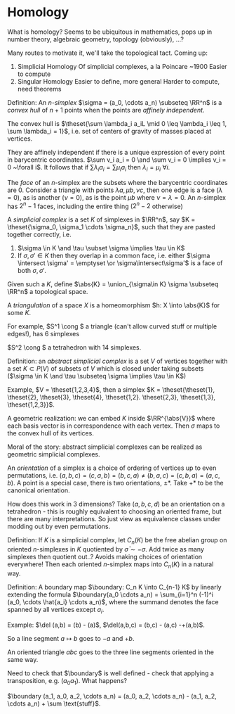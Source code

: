 # Homology

What is homology? Seems to be ubiquitous in mathematics, pops up in number theory, algebraic geometry, topology (obviously), ...?

Many routes to motivate it, we'll take the topological tact. Coming up:

1. Simplicial Homology
   Of simplicial complexes, a la Poincare ~1900
   Easier to compute
2. Singular Homology
   Easier to define, more general
   Harder to compute, need theorems



Definition: An *n-simplex* $\sigma = (a_0, \cdots a_n) \subseteq \RR^n$ is a *convex hull* of $n+1$ points when the points are *affinely independent*.

The convex hull is $\theset{\sum \lambda_i a_iL \mid 0 \leq \lambda_i \leq 1, \sum \lambda_i = 1}$, i.e. set of centers of gravity of masses placed at vertices.

They are affinely independent if there is a unique expression of every point in barycentric coordinates. $\sum v_i a_i = 0 \and \sum v_i = 0 \implies v_i = 0 ~\forall i$. It follows that if $\sum \lambda_i a_i = \sum \mu_i a_i$ then $\lambda_i = \mu_i ~\forall i$.

The *face* of an $n$-simplex are the subsets where the barycentric coordinates are 0. Consider a triangle with points $\lambda a, \mu b, \nu c$, then one edge is a face ($\lambda=0$), as is another $(\nu = 0$), as is the point $\mu b$ where $\nu  = \lambda = 0$. An $n$-simplex has $2^n - 1$ faces, including the entire thing ($2^n - 2$ otherwise)

A *simplicial complex* is a set $K$ of simplexes in $\RR^n$, say $K = \theset{\sigma_0, \sigma_1 \cdots \sigma_n}$, such that they are pasted together correctly, i.e.

1. $\sigma \in K \and \tau \subset \sigma \implies \tau \in K$
2. If $\sigma, \sigma' \in K$ then they overlap in a common face, i.e. either $\sigma \intersect \sigma' = \emptyset \or \sigma\intersect\sigma'$ is a face of both $\sigma,\sigma'$.

Given such a $K$, define $\abs{K} = \union_{\sigma\in K} \sigma \subseteq \RR^n$ a topological space.

A *triangulation* of a space $X$ is a homeomorphism $h: X \into \abs{K}$ for some $K$.

For example, $S^1 \cong $ a triangle (can't allow curved stuff or multiple edges!), has 6 simplexes

$S^2 \cong $ a tetrahedron with 14 simplexes.

Definition: an *abstract simplicial complex* is a set $V$ of vertices together with a set $K \subset P(V)$ of subsets of $V$ which is closed under taking subsets ($\sigma \in K \and \tau \subseteq \sigma \implies \tau \in K$)

Example, $V = \theset{1,2,3,4}$, then a simplex $K = \theset{\theset{1}, \theset{2}, \theset{3}, \theset{4}, \theset{1,2}. \theset{2,3}, \theset{1,3}, \theset{1,2,3}}$.

A geometric realization: we can embed $K$ inside $\RR^{\abs{V}}$ where each basis vector is in correspondence with each vertex. Then $\sigma$ maps to the convex hull of its vertices.

Moral of the story: abstract simplicial complexes can be realized as geometric simplicial complexes.

An *orientation* of a simplex is a choice of ordering of vertices up to even permutations, i.e. $(a,b,c) = (c,a,b) = (b,c,a) \neq (b,a,c) = (c,b,a) = (a,c,b)$. A point is a special case, there is two orientations, $\pm *$. Take $+*$ to be the canonical orientation. 

How does this work in 3 dimensions? Take $(a,b,c,d)$ be an orientation on a tetrahedron - this is roughly equivalent to choosing an oriented frame, but there are many interpretations. So just view as equivalence classes under modding out by even permutations.

Definition: If $K$ is a simplicial complex, let $C_n(K)$ be the free abelian group on oriented $n$-simplexes in $K$ quotiented by $\bar\sigma \sim -\sigma$. Add twice as many simplexes then quotient out..? Avoids making choices of orientation everywhere! Then each oriented $n$-simplex maps into $C_n(K)$ in a natural way.

Definition: A boundary map $\boundary: C_n K \into C_{n-1} K$ by linearly extending the formula $\boundary(a_0 \cdots a_n) = \sum_{i=1}^n (-1)^i (a_0, \cdots \hat{a_i} \cdots a_n)$, where the summand denotes the face spanned by all vertices except $a_i$.

Example: $\del (a,b) = (b) - (a)$, $\del(a,b,c) = (b,c) - (a,c) -+(a,b)$.

So a line segment $a \mapsto b$ goes to $-a$ and $+b$.

An oriented triangle $abc$ goes to the three line segments oriented in the same way.

Need to check that $\boundary$ is well defined - check that applying a transposition, e.g. $(a_0 a_1)$. What happens?

$\boundary (a_1, a_0, a_2, \cdots a_n) = (a_0, a_2, \cdots a_n) - (a_1, a_2, \cdots a_n) + \sum \text{stuff}$.